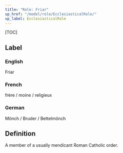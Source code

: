 ```yaml
---
title: "Role: Friar"
up_href: "/model/role/EcclesiasticalRole/"
up_label: EcclesiasticalRole
---
```


[TOC]

## Label

### English
Friar

### French
 
frère / moine /
religieux

### German
Mönch /
Bruder /
Bettelmönch

## Definition
A member of a usually mendicant Roman Catholic order.
